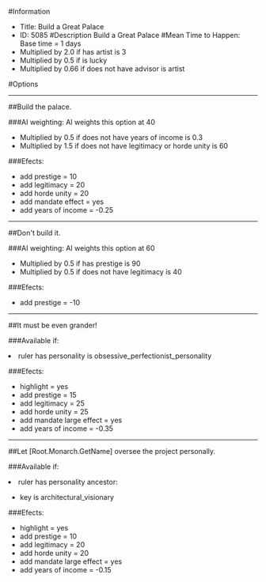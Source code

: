 #Information
 - Title: Build a Great Palace
 - ID: 5085
#Description
Build a Great Palace
#Mean Time to Happen:
Base time = 1 days
 - Multiplied by 2.0 if has artist is 3
 - Multiplied by 0.5 if is lucky
 - Multiplied by 0.66 if does not have advisor is artist

#Options

___
##Build the palace.

###AI weighting:
AI weights this option at 40
 - Multiplied by 0.5 if does not have years of income is 0.3
 - Multiplied by 1.5 if does not have legitimacy or horde unity is 60


###Efects:<ul><li>add prestige = 10</li><li>add legitimacy = 20</li><li>add horde unity = 20</li><li>add mandate effect = yes</li><li>add years of income = -0.25</li></ul>

___
##Don't build it.

###AI weighting:
AI weights this option at 60
 - Multiplied by 0.5 if has prestige is 90
 - Multiplied by 0.5 if does not have legitimacy is 40


###Efects:<ul><li>add prestige = -10</li></ul>

___
##It must be even grander!

###Available if:
<li>ruler has personality is obsessive_perfectionist_personality</li>

###Efects:<ul><li>highlight = yes</li><li>add prestige = 15</li><li>add legitimacy = 25</li><li>add horde unity = 25</li><li>add mandate large effect = yes</li><li>add years of income = -0.35</li></ul>

___
##Let [Root.Monarch.GetName] oversee the project personally.

###Available if:
<li>ruler has personality ancestor:</li><ul><li>key is architectural_visionary</li></ul>

###Efects:<ul><li>highlight = yes</li><li>add prestige = 10</li><li>add legitimacy = 20</li><li>add horde unity = 20</li><li>add mandate large effect = yes</li><li>add years of income = -0.15</li></ul>

